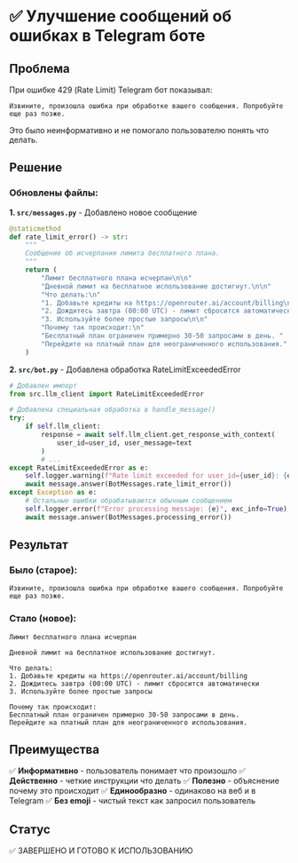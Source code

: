# ✅ Улучшение сообщений об ошибках в Telegram боте

## Проблема
При ошибке 429 (Rate Limit) Telegram бот показывал:
```
Извините, произошла ошибка при обработке вашего сообщения. Попробуйте еще раз позже.
```

Это было неинформативно и не помогало пользователю понять что делать.

## Решение

### Обновлены файлы:

**1. `src/messages.py`** - Добавлено новое сообщение
```python
@staticmethod
def rate_limit_error() -> str:
    """
    Сообщение об исчерпании лимита бесплатного плана.
    """
    return (
        "Лимит бесплатного плана исчерпан\n\n"
        "Дневной лимит на бесплатное использование достигнут.\n\n"
        "Что делать:\n"
        "1. Добавьте кредиты на https://openrouter.ai/account/billing\n"
        "2. Дождитесь завтра (00:00 UTC) - лимит сбросится автоматически\n"
        "3. Используйте более простые запросы\n\n"
        "Почему так происходит:\n"
        "Бесплатный план ограничен примерно 30-50 запросами в день. "
        "Перейдите на платный план для неограниченного использования."
    )
```

**2. `src/bot.py`** - Добавлена обработка RateLimitExceededError
```python
# Добавлен импорт
from src.llm_client import RateLimitExceededError

# Добавлена специальная обработка в handle_message()
try:
    if self.llm_client:
        response = await self.llm_client.get_response_with_context(
            user_id=user_id, user_message=text
        )
        # ...
except RateLimitExceededError as e:
    self.logger.warning(f"Rate limit exceeded for user_id={user_id}: {e}")
    await message.answer(BotMessages.rate_limit_error())
except Exception as e:
    # Остальные ошибки обрабатываются обычным сообщением
    self.logger.error(f"Error processing message: {e}", exc_info=True)
    await message.answer(BotMessages.processing_error())
```

## Результат

### Было (старое):
```
Извините, произошла ошибка при обработке вашего сообщения. Попробуйте еще раз позже.
```

### Стало (новое):
```
Лимит бесплатного плана исчерпан

Дневной лимит на бесплатное использование достигнут.

Что делать:
1. Добавьте кредиты на https://openrouter.ai/account/billing
2. Дождитесь завтра (00:00 UTC) - лимит сбросится автоматически
3. Используйте более простые запросы

Почему так происходит:
Бесплатный план ограничен примерно 30-50 запросами в день.
Перейдите на платный план для неограниченного использования.
```

## Преимущества

✅ **Информативно** - пользователь понимает что произошло
✅ **Действенно** - четкие инструкции что делать
✅ **Полезно** - объяснение почему это происходит
✅ **Единообразно** - одинаково на веб и в Telegram
✅ **Без emoji** - чистый текст как запросил пользователь

## Статус
✅ ЗАВЕРШЕНО И ГОТОВО К ИСПОЛЬЗОВАНИЮ

